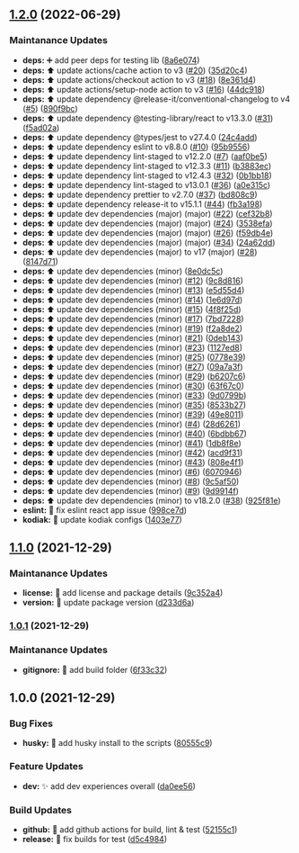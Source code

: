 

## [1.2.0](https://github.com/navin-moorthy/create-react-app/compare/1.1.0...1.2.0) (2022-06-29)


### Maintanance Updates

* **deps:** ➕ add peer deps for testing lib ([8a6e074](https://github.com/navin-moorthy/create-react-app/commit/8a6e0742217c3d0b9113763eeaf89645c4308635))
* **deps:** ⬆️ update actions/cache action to v3 ([#20](https://github.com/navin-moorthy/create-react-app/issues/20)) ([35d20c4](https://github.com/navin-moorthy/create-react-app/commit/35d20c4436437865ff5f205981c799056633aec0))
* **deps:** ⬆️ update actions/checkout action to v3 ([#18](https://github.com/navin-moorthy/create-react-app/issues/18)) ([8e361d4](https://github.com/navin-moorthy/create-react-app/commit/8e361d41375b50e335ecab70b546b84df7790058))
* **deps:** ⬆️ update actions/setup-node action to v3 ([#16](https://github.com/navin-moorthy/create-react-app/issues/16)) ([44dc918](https://github.com/navin-moorthy/create-react-app/commit/44dc918bf44823f7c62817cec43e33de3058fe65))
* **deps:** ⬆️ update dependency @release-it/conventional-changelog to v4 ([#5](https://github.com/navin-moorthy/create-react-app/issues/5)) ([890f9bc](https://github.com/navin-moorthy/create-react-app/commit/890f9bc226aee56de0bcb6fb19651b71a7d53a6c))
* **deps:** ⬆️ update dependency @testing-library/react to v13.3.0 ([#31](https://github.com/navin-moorthy/create-react-app/issues/31)) ([f5ad02a](https://github.com/navin-moorthy/create-react-app/commit/f5ad02ab7d1557339180ddfb10ba58748dbef1f2))
* **deps:** ⬆️ update dependency @types/jest to v27.4.0 ([24c4add](https://github.com/navin-moorthy/create-react-app/commit/24c4add4c5bfd69b007d03d45d284f042cea0a6f))
* **deps:** ⬆️ update dependency eslint to v8.8.0 ([#10](https://github.com/navin-moorthy/create-react-app/issues/10)) ([95b9556](https://github.com/navin-moorthy/create-react-app/commit/95b95565f4cf704f1c6cb44a7b48f906fbe28221))
* **deps:** ⬆️ update dependency lint-staged to v12.2.0 ([#7](https://github.com/navin-moorthy/create-react-app/issues/7)) ([aaf0be5](https://github.com/navin-moorthy/create-react-app/commit/aaf0be58352a70c3787c1ceeb06bcadc626f1ef3))
* **deps:** ⬆️ update dependency lint-staged to v12.3.3 ([#11](https://github.com/navin-moorthy/create-react-app/issues/11)) ([b3883ec](https://github.com/navin-moorthy/create-react-app/commit/b3883ec657fb780427b2a01bef99c7f5cbe358a9))
* **deps:** ⬆️ update dependency lint-staged to v12.4.3 ([#32](https://github.com/navin-moorthy/create-react-app/issues/32)) ([0b1bb18](https://github.com/navin-moorthy/create-react-app/commit/0b1bb186788c0d06e26d555a37477cea13f49daf))
* **deps:** ⬆️ update dependency lint-staged to v13.0.1 ([#36](https://github.com/navin-moorthy/create-react-app/issues/36)) ([a0e315c](https://github.com/navin-moorthy/create-react-app/commit/a0e315c23c6434d0af90495ea367a8a8e3123c0e))
* **deps:** ⬆️ update dependency prettier to v2.7.0 ([#37](https://github.com/navin-moorthy/create-react-app/issues/37)) ([bd808c9](https://github.com/navin-moorthy/create-react-app/commit/bd808c96ee328cbb8a6367c74798e901c2276bbb))
* **deps:** ⬆️ update dependency release-it to v15.1.1 ([#44](https://github.com/navin-moorthy/create-react-app/issues/44)) ([fb3a198](https://github.com/navin-moorthy/create-react-app/commit/fb3a1986b271d08ed49e98936f65e8ecef369edd))
* **deps:** ⬆️ update dev dependencies (major) (major) ([#22](https://github.com/navin-moorthy/create-react-app/issues/22)) ([cef32b8](https://github.com/navin-moorthy/create-react-app/commit/cef32b8d51d3f1ab4721119576a8a9e326edab65))
* **deps:** ⬆️ update dev dependencies (major) (major) ([#24](https://github.com/navin-moorthy/create-react-app/issues/24)) ([3538efa](https://github.com/navin-moorthy/create-react-app/commit/3538efa82014b7c6f3e59758181c3789ad273a56))
* **deps:** ⬆️ update dev dependencies (major) (major) ([#26](https://github.com/navin-moorthy/create-react-app/issues/26)) ([f59db4e](https://github.com/navin-moorthy/create-react-app/commit/f59db4efc9f11ae4d6545e0000c0c17783d48b20))
* **deps:** ⬆️ update dev dependencies (major) (major) ([#34](https://github.com/navin-moorthy/create-react-app/issues/34)) ([24a62dd](https://github.com/navin-moorthy/create-react-app/commit/24a62dd107d20b529640a640ee79144ccab6f277))
* **deps:** ⬆️ update dev dependencies (major) to v17 (major) ([#28](https://github.com/navin-moorthy/create-react-app/issues/28)) ([8147d71](https://github.com/navin-moorthy/create-react-app/commit/8147d71299f6eabd299b08a6e7c8ca29dc98c543))
* **deps:** ⬆️ update dev dependencies (minor) ([8e0dc5c](https://github.com/navin-moorthy/create-react-app/commit/8e0dc5c1d5f59638bc923cf1c9e9468d5afeecd6))
* **deps:** ⬆️ update dev dependencies (minor) ([#12](https://github.com/navin-moorthy/create-react-app/issues/12)) ([9c8d816](https://github.com/navin-moorthy/create-react-app/commit/9c8d816d452c6a2165c9d971364d934a5c3d73bc))
* **deps:** ⬆️ update dev dependencies (minor) ([#13](https://github.com/navin-moorthy/create-react-app/issues/13)) ([e5d55d4](https://github.com/navin-moorthy/create-react-app/commit/e5d55d44c1fec41fffc104f6fbccdf62fc13f529))
* **deps:** ⬆️ update dev dependencies (minor) ([#14](https://github.com/navin-moorthy/create-react-app/issues/14)) ([1e6d97d](https://github.com/navin-moorthy/create-react-app/commit/1e6d97d71d2328cdadbed2bb1f64acb042bd5a64))
* **deps:** ⬆️ update dev dependencies (minor) ([#15](https://github.com/navin-moorthy/create-react-app/issues/15)) ([4f8f25d](https://github.com/navin-moorthy/create-react-app/commit/4f8f25d101cf3a4eb55d87d49ac35e300a194e3f))
* **deps:** ⬆️ update dev dependencies (minor) ([#17](https://github.com/navin-moorthy/create-react-app/issues/17)) ([7bd7228](https://github.com/navin-moorthy/create-react-app/commit/7bd72288fc7a5df13248050f7065c17bb9d480a6))
* **deps:** ⬆️ update dev dependencies (minor) ([#19](https://github.com/navin-moorthy/create-react-app/issues/19)) ([f2a8de2](https://github.com/navin-moorthy/create-react-app/commit/f2a8de2610cb3c38af297052a9e7012b19b3baa5))
* **deps:** ⬆️ update dev dependencies (minor) ([#21](https://github.com/navin-moorthy/create-react-app/issues/21)) ([0deb143](https://github.com/navin-moorthy/create-react-app/commit/0deb143b672cd980e6942d9d46494ef17a8da69d))
* **deps:** ⬆️ update dev dependencies (minor) ([#23](https://github.com/navin-moorthy/create-react-app/issues/23)) ([1127ed8](https://github.com/navin-moorthy/create-react-app/commit/1127ed8d39d18a0eb51a7b58fb74755e8a838be2))
* **deps:** ⬆️ update dev dependencies (minor) ([#25](https://github.com/navin-moorthy/create-react-app/issues/25)) ([0778e39](https://github.com/navin-moorthy/create-react-app/commit/0778e39499cdf7c4465b7d7e19868d9eb76282d0))
* **deps:** ⬆️ update dev dependencies (minor) ([#27](https://github.com/navin-moorthy/create-react-app/issues/27)) ([09a7a3f](https://github.com/navin-moorthy/create-react-app/commit/09a7a3f471ac60e5c7e6af26f9125514a559adf8))
* **deps:** ⬆️ update dev dependencies (minor) ([#29](https://github.com/navin-moorthy/create-react-app/issues/29)) ([b6207c6](https://github.com/navin-moorthy/create-react-app/commit/b6207c6ec8584f122d3bbd45b4ea8c1843610522))
* **deps:** ⬆️ update dev dependencies (minor) ([#30](https://github.com/navin-moorthy/create-react-app/issues/30)) ([63f67c0](https://github.com/navin-moorthy/create-react-app/commit/63f67c0738f7c84b22c8d9831242a3929146523c))
* **deps:** ⬆️ update dev dependencies (minor) ([#33](https://github.com/navin-moorthy/create-react-app/issues/33)) ([9d0799b](https://github.com/navin-moorthy/create-react-app/commit/9d0799b932a6e17081017507b903aa9f75c3f7a5))
* **deps:** ⬆️ update dev dependencies (minor) ([#35](https://github.com/navin-moorthy/create-react-app/issues/35)) ([8533b27](https://github.com/navin-moorthy/create-react-app/commit/8533b27c5664f6bb9855cb4e0be223330bc235f8))
* **deps:** ⬆️ update dev dependencies (minor) ([#39](https://github.com/navin-moorthy/create-react-app/issues/39)) ([49e8011](https://github.com/navin-moorthy/create-react-app/commit/49e801180b570bc1cea85ad0a8a24ee6dcc5b3b2))
* **deps:** ⬆️ update dev dependencies (minor) ([#4](https://github.com/navin-moorthy/create-react-app/issues/4)) ([28d6261](https://github.com/navin-moorthy/create-react-app/commit/28d6261c25501c8a130460780b523bf6c024875e))
* **deps:** ⬆️ update dev dependencies (minor) ([#40](https://github.com/navin-moorthy/create-react-app/issues/40)) ([6bdbb67](https://github.com/navin-moorthy/create-react-app/commit/6bdbb67e771855a0a5ac87640281a3de288d6888))
* **deps:** ⬆️ update dev dependencies (minor) ([#41](https://github.com/navin-moorthy/create-react-app/issues/41)) ([1db8f8e](https://github.com/navin-moorthy/create-react-app/commit/1db8f8ee5635d50c971fb3ad9a3526eb5f02a7d7))
* **deps:** ⬆️ update dev dependencies (minor) ([#42](https://github.com/navin-moorthy/create-react-app/issues/42)) ([acd9f31](https://github.com/navin-moorthy/create-react-app/commit/acd9f313abecd60b00c6a2a3ac29e4922171b56a))
* **deps:** ⬆️ update dev dependencies (minor) ([#43](https://github.com/navin-moorthy/create-react-app/issues/43)) ([808e4f1](https://github.com/navin-moorthy/create-react-app/commit/808e4f169fb34123c7cac8bf0b4a659a755eff17))
* **deps:** ⬆️ update dev dependencies (minor) ([#6](https://github.com/navin-moorthy/create-react-app/issues/6)) ([6070946](https://github.com/navin-moorthy/create-react-app/commit/607094669d0afd3cbb23d88322ee914cf7f34e75))
* **deps:** ⬆️ update dev dependencies (minor) ([#8](https://github.com/navin-moorthy/create-react-app/issues/8)) ([9c5af50](https://github.com/navin-moorthy/create-react-app/commit/9c5af50b213ec4ebdc2bb48c8817706bfc61a2ef))
* **deps:** ⬆️ update dev dependencies (minor) ([#9](https://github.com/navin-moorthy/create-react-app/issues/9)) ([9d9914f](https://github.com/navin-moorthy/create-react-app/commit/9d9914f2e59fb761d459e24c448038412346db0f))
* **deps:** ⬆️ update dev dependencies (minor) to v18.2.0 ([#38](https://github.com/navin-moorthy/create-react-app/issues/38)) ([925f81e](https://github.com/navin-moorthy/create-react-app/commit/925f81e6fb7495a5d53d40e6fbdea6cafab4f579))
* **eslint:** 🚨 fix eslint react app issue ([998ce7d](https://github.com/navin-moorthy/create-react-app/commit/998ce7dd9aa94663edf05a949cb18d6cd9781494))
* **kodiak:** 🔧 update kodiak configs ([1403e77](https://github.com/navin-moorthy/create-react-app/commit/1403e77d6a0463bb46d7b28fa2712927c7a726b3))

## [1.1.0](https://github.com/navin-moorthy/create-react-app/compare/1.0.1...1.1.0) (2021-12-29)


### Maintanance Updates

* **license:** 📄 add license and package details ([9c352a4](https://github.com/navin-moorthy/create-react-app/commit/9c352a4ccfe393787324b9672b1d4fadb53d584d))
* **version:** 🔖 update package version ([d233d6a](https://github.com/navin-moorthy/create-react-app/commit/d233d6a23d53b11ad9b5d7ae72f0077bf509bc9e))

### [1.0.1](https://github.com/navin-moorthy/create-react-app/compare/1.0.0...1.0.1) (2021-12-29)


### Maintanance Updates

* **gitignore:** 🙈 add build folder ([6f33c32](https://github.com/navin-moorthy/create-react-app/commit/6f33c32cb56cb698c27182a29e8ee41284044651))

## 1.0.0 (2021-12-29)


### Bug Fixes

* **husky:** 🐛 add husky install to the scripts ([80555c9](https://github.com/navin-moorthy/create-react-app/commit/80555c9820b028a9c545b02acff2c1189bcc1085))


### Feature Updates

* **dev:** ✨ add dev experiences overall ([da0ee56](https://github.com/navin-moorthy/create-react-app/commit/da0ee560d01ad1036abbdb09027e4f09048638c3))


### Build Updates

* **github:** 👷 add github actions for build, lint & test ([52155c1](https://github.com/navin-moorthy/create-react-app/commit/52155c16c8697383fc0f90de561aadaeaee260c8))
* **release:** 👷 fix builds for test ([d5c4984](https://github.com/navin-moorthy/create-react-app/commit/d5c4984671e65eabbcd3f5789bca9d1afc995579))